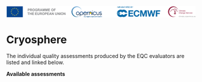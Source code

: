 ![logo](../../LogoLine_horizon_C3S.png)

# Cryosphere

The individual quality assessments produced by the EQC evaluators are listed and linked below.

**Available assessments**

```{tableofcontents}
```

